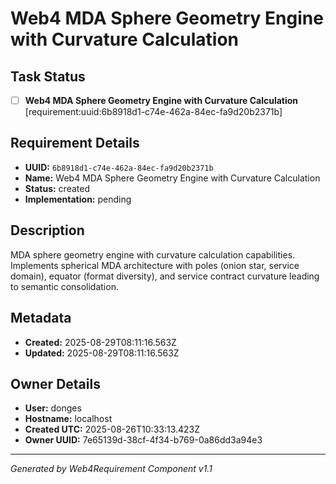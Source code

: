 # Web4 MDA Sphere Geometry Engine with Curvature Calculation

## Task Status
- [ ] **Web4 MDA Sphere Geometry Engine with Curvature Calculation** [requirement:uuid:6b8918d1-c74e-462a-84ec-fa9d20b2371b]

## Requirement Details

- **UUID:** `6b8918d1-c74e-462a-84ec-fa9d20b2371b`
- **Name:** Web4 MDA Sphere Geometry Engine with Curvature Calculation
- **Status:** created
- **Implementation:** pending

## Description

MDA sphere geometry engine with curvature calculation capabilities. Implements spherical MDA architecture with poles (onion star, service domain), equator (format diversity), and service contract curvature leading to semantic consolidation.

## Metadata

- **Created:** 2025-08-29T08:11:16.563Z
- **Updated:** 2025-08-29T08:11:16.563Z

## Owner Details

- **User:** donges
- **Hostname:** localhost
- **Created UTC:** 2025-08-26T10:33:13.423Z
- **Owner UUID:** 7e65139d-38cf-4f34-b769-0a86dd3a94e3

---

*Generated by Web4Requirement Component v1.1*